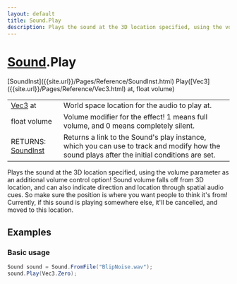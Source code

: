 ```yaml
---
layout: default
title: Sound.Play
description: Plays the sound at the 3D location specified, using the volume parameter as an additional volume control option! Sound volume falls off from 3D location, and can also indicate direction and location through spatial audio cues. So make sure the position is where you want people to think it's from! Currently, if this sound is playing somewhere else, it'll be cancelled, and moved to this location.
---
```

# [Sound]({{site.url}}/Pages/Reference/Sound.html).Play

<div class='signature' markdown='1'>
[SoundInst]({{site.url}}/Pages/Reference/SoundInst.html) Play([Vec3]({{site.url}}/Pages/Reference/Vec3.html) at, float volume)
</div>

|  |  |
|--|--|
|[Vec3]({{site.url}}/Pages/Reference/Vec3.html) at|World space location for the audio to play at.|
|float volume|Volume modifier for the effect! 1 means full             volume, and 0 means completely silent.|
|RETURNS: [SoundInst]({{site.url}}/Pages/Reference/SoundInst.html)|Returns a link to the Sound's play instance, which you can use to track and modify how the sound plays after the initial conditions are set.|

Plays the sound at the 3D location specified, using the
volume parameter as an additional volume control option! Sound
volume falls off from 3D location, and can also indicate
direction and location through spatial audio cues. So make sure
the position is where you want people to think it's from!
Currently, if this sound is playing somewhere else, it'll be
cancelled, and moved to this location.




## Examples

### Basic usage
```csharp
Sound sound = Sound.FromFile("BlipNoise.wav");
sound.Play(Vec3.Zero);
```

